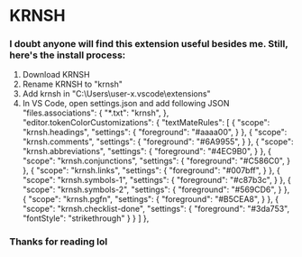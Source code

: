 # KRNSH

### I doubt anyone will find this extension useful besides me. Still, here's the install process:

1. Download KRNSH
2. Rename KRNSH to "krnsh"
3. Add krnsh in "C:\Users\user-x\.vscode\extensions"
4. In VS Code, open settings.json and add following JSON
    "files.associations": {
        "*.txt": "krnsh",
    },
    "editor.tokenColorCustomizations": {
        "textMateRules": [
            {
                "scope": "krnsh.headings",
                "settings": {
                    "foreground": "#aaaa00",
                }
            },
            {
                "scope": "krnsh.comments",
                "settings": {
                    "foreground": "#6A9955",
                }
            },
            {
                "scope": "krnsh.abbreviations",
                "settings": {
                    "foreground": "#4EC9B0",
                }
            },
            {
                "scope": "krnsh.conjunctions",
                "settings": {
                    "foreground": "#C586C0",
                }
            },
            {
                "scope": "krnsh.links",
                "settings": {
                    "foreground": "#007bff",
                }
            },
            {
                "scope": "krnsh.symbols-1",
                "settings": {
                    "foreground": "#c87b3c",
                }
            },
            {
                "scope": "krnsh.symbols-2",
                "settings": {
                    "foreground": "#569CD6",
                }
            },
            {
                "scope": "krnsh.pgfn",
                "settings": {
                    "foreground": "#B5CEA8",
                }
            },
            {
                "scope": "krnsh.checklist-done",
                "settings": {
                    "foreground": "#3da753",
                    "fontStyle": "strikethrough"
                }
            }
        ]
    },

### Thanks for reading lol
